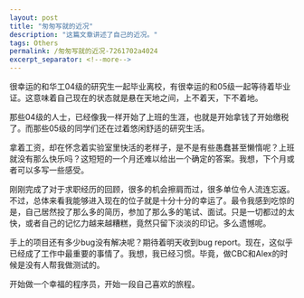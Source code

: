 ```yaml
---
layout: post
title: "匆匆写就的近况"
description: "这篇文章讲述了自己的近况。"
tags: Others
permalink: /匆匆写就的近况-7261702a4024
excerpt_separator: <!--more-->
---
```

很幸运的和华工04级的研究生一起毕业离校，有很幸运的和05级一起等待着毕业证。这意味着自己现在的状态就是悬在天地之间，上不着天，下不着地。
<!--more-->

那些04级的人士，已经像我一样开始了上班的生涯，也就是开始拿钱了开始缴税了。而那些05级的同学们还在过着悠闲舒适的研究生活。

拿着工资，却在怀念着实验室里快活的老样子，是不是有些愚蠢甚至懒惰呢？上班就没有那么快乐吗？这短短的一个月还难以给出一个确定的答案。我想，下个月或者可以多写一些感受。

刚刚完成了对于求职经历的回顾，很多的机会擦肩而过，很多单位令人流连忘返。不过，总体来看我能够进入现在的位子就是十分十分的幸运了。最令我感到吃惊的是，自己居然投了那么多的简历，参加了那么多的笔试、面试。只是一切都过的太快，或者自己的记忆力越来越糟糕，竟然只留下淡淡的印记。多么遗憾呢。

手上的项目还有多少bug没有解决呢？期待着明天收到bug report。现在，这似乎已经成了工作中最重要的事情了。我想，我已经习惯。毕竟，做CBC和Alex的时候是没有人帮我做测试的。

开始做一个幸福的程序员，开始一段自己喜欢的旅程。
